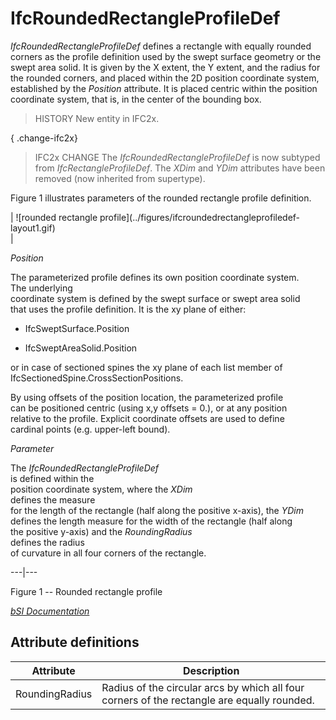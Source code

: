 IfcRoundedRectangleProfileDef
=============================
_IfcRoundedRectangleProfileDef_ defines a rectangle with equally rounded
corners as the profile definition used by the swept surface geometry or the
swept area solid. It is given by the X extent, the Y extent, and the radius
for the rounded corners, and placed within the 2D position coordinate system,
established by the _Position_ attribute. It is placed centric within the
position coordinate system, that is, in the center of the bounding box.  
  
> HISTORY  New entity in IFC2x.  
  
{ .change-ifc2x}  
> IFC2x CHANGE  The _IfcRoundedRectangleProfileDef_ is now subtyped from
> _IfcRectangleProfileDef_. The _XDim_ and _YDim_ attributes have been removed
> (now inherited from supertype).  
  
Figure 1 illustrates parameters of the rounded rectangle profile definition.  
  
  
  
  
  
| ![rounded rectangle profile](../figures/ifcroundedrectangleprofiledef-
layout1.gif)  
|  

_Position_  
  
  
The parameterized profile defines its own position coordinate system.  
The underlying  
coordinate system is defined by the swept surface or swept area solid  
that uses the profile definition. It is the xy plane of either:

  

  

  * IfcSweptSurface.Position
  

  * IfcSweptAreaSolid.Position
  

  
or in case of sectioned spines the xy plane of each list member of
IfcSectionedSpine.CrossSectionPositions.  
  
  
  
  
By using offsets of the position location, the parameterized profile  
can be positioned centric (using x,y offsets = 0.), or at any position  
relative to the profile. Explicit coordinate offsets are used to define  
cardinal points (e.g. upper-left bound).  

_Parameter_  
  
  
The _IfcRoundedRectangleProfileDef_  
is defined within the  
position coordinate system, where the _XDim_  
defines the measure  
for the length of the rectangle (half along the positive x-axis), the _YDim_  
defines the length measure for the width of the rectangle (half along  
the positive y-axis) and the _RoundingRadius_  
defines the radius  
of curvature in all four corners of the rectangle.

  
  
  
---|---  
  
  
  
  
  

Figure 1 -- Rounded rectangle profile  
  
  
  
[ _bSI
Documentation_](https://standards.buildingsmart.org/IFC/DEV/IFC4_2/FINAL/HTML/schema/ifcprofileresource/lexical/ifcroundedrectangleprofiledef.htm)


Attribute definitions
---------------------
| Attribute      | Description                                                                                 |
|----------------|---------------------------------------------------------------------------------------------|
| RoundingRadius | Radius of the circular arcs by which all four corners of the rectangle are equally rounded. |

